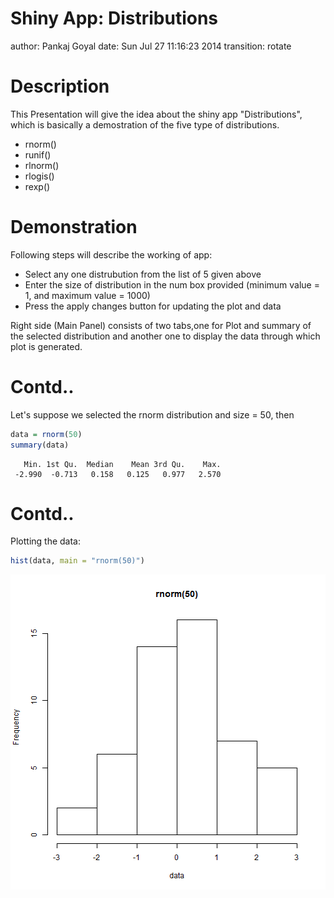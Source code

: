 Shiny App: Distributions
========================================================
author: Pankaj Goyal
date: Sun Jul 27 11:16:23 2014
transition: rotate

Description
========================================================

This Presentation will give the idea about the shiny app "Distributions", which is basically a demostration of the five type of distributions.

- rnorm()
- runif()
- rlnorm()
- rlogis()
- rexp()

Demonstration
========================================================
Following steps will describe the working of app:

- Select any one distrubution from the list of 5 given above
- Enter the size of distribution in the num box provided (minimum value = 1, and maximum value = 1000)
- Press the apply changes button for updating the plot and data

Right side (Main Panel) consists of two tabs,one for Plot and summary of the selected distribution and another one to display the data through which plot is generated.

Contd..
========================================================
Let's suppose we selected the rnorm distribution and size = 50,
then

```r
data = rnorm(50)
summary(data)
```

```
   Min. 1st Qu.  Median    Mean 3rd Qu.    Max. 
 -2.990  -0.713   0.158   0.125   0.977   2.570 
```

Contd..
========================================================
Plotting the data:


```r
hist(data, main = "rnorm(50)")
```

![plot of chunk unnamed-chunk-2](Distributions-figure/unnamed-chunk-2.png) 

